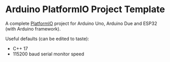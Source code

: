 # Arduino PlatformIO Project Template

A complete [PlatformIO](https://platformio.org/) project for Arduino Uno, Arduino Due and ESP32 (with Arduino framework).

Useful defaults (can be edited to taste):
* C++ 17
* 115200 baud serial monitor speed